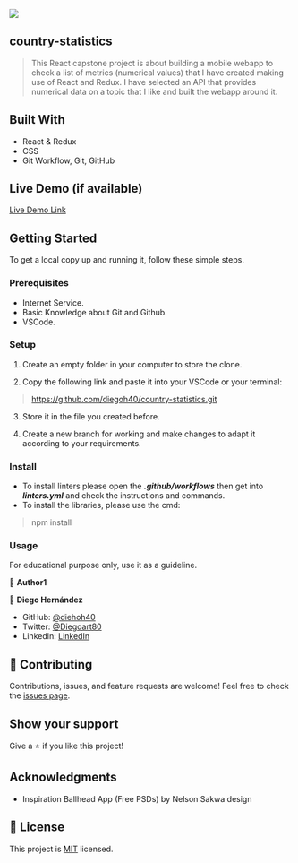 ![](https://img.shields.io/badge/Microverse-blueviolet)

## country-statistics

> This React capstone project is about building a mobile webapp to check a list of metrics (numerical values) that I have created making use of React and Redux. I have selected an API that provides numerical data on a topic that I like and built the webapp around it.

## Built With

- React & Redux
- CSS
- Git Workflow, Git, GitHub

## Live Demo (if available)
[Live Demo Link]()

## Getting Started

To get a local copy up and running it, follow these simple steps.

### Prerequisites

- Internet Service.
- Basic Knowledge about Git and Github.
- VSCode.

### Setup

1. Create an empty folder in your computer to store the clone.

2. Copy the following link and paste it into your VSCode or your terminal:

> https://github.com/diegoh40/country-statistics.git

3. Store it in the file you created before.

4. Create a new branch for working and make changes to adapt it according to your requirements.

### Install

- To install linters please open the ***.github/workflows*** then get into ***linters.yml*** and check the instructions and commands.
- To install the libraries, please use the cmd: 
> npm install

### Usage

For educational purpose only, use it as a guideline.


👤 **Author1**

👤 **Diego Hernández**

- GitHub: [@diehoh40](https://github.com/diegoh40)
- Twitter: [@Diegoart80](https://twitter.com/Diegoart80)
- LinkedIn: [LinkedIn](https://www.linkedin.com/in/diegoarturoh/)

## 🤝 Contributing

Contributions, issues, and feature requests are welcome!
Feel free to check the [issues page](../../issues/).

## Show your support

Give a ⭐️ if you like this project!

## Acknowledgments

- Inspiration Ballhead App (Free PSDs) by Nelson Sakwa design

## 📝 License

This project is [MIT](./MIT.md) licensed.



